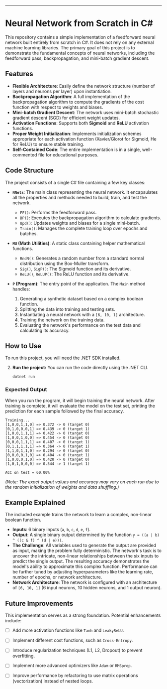 
---

# Neural Network from Scratch in C#

This repository contains a simple implementation of a feedforward neural network built entirely from scratch in C#. It does not rely on any external machine learning libraries. The primary goal of this project is to demonstrate the fundamental concepts of neural networks, including the feedforward pass, backpropagation, and mini-batch gradient descent.

## Features

-   **Flexible Architecture**: Easily define the network structure (number of layers and neurons per layer) upon instantiation.
-   **Backpropagation Algorithm**: A full implementation of the backpropagation algorithm to compute the gradients of the cost function with respect to weights and biases.
-   **Mini-batch Gradient Descent**: The network uses mini-batch stochastic gradient descent (SGD) for efficient weight updates.
-   **Activation Functions**: Supports both **Sigmoid** and **ReLU** activation functions.
-   **Proper Weight Initialization**: Implements initialization schemes appropriate for each activation function (Xavier/Glorot for Sigmoid, He for ReLU) to ensure stable training.
-   **Self-Contained Code**: The entire implementation is in a single, well-commented file for educational purposes.

## Code Structure

The project consists of a single C# file containing a few key classes:

-   **`NNets`**: The main class representing the neural network. It encapsulates all the properties and methods needed to build, train, and test the network.
    -   `FF()`: Performs the feedforward pass.
    -   `BP()`: Executes the backpropagation algorithm to calculate gradients.
    -   `Upd()`: Updates weights and biases for a single mini-batch.
    -   `Train()`: Manages the complete training loop over epochs and batches.

-   **`MU` (Math Utilities)**: A static class containing helper mathematical functions.
    -   `RndN()`: Generates a random number from a standard normal distribution using the Box-Muller transform.
    -   `Sig()`, `SigP()`: The Sigmoid function and its derivative.
    -   `ReLU()`, `ReLUP()`: The ReLU function and its derivative.

-   **`P` (Program)**: The entry point of the application. The `Main` method handles:
    1.  Generating a synthetic dataset based on a complex boolean function.
    2.  Splitting the data into training and testing sets.
    3.  Instantiating a neural network with a `[6, 10, 1]` architecture.
    4.  Training the network on the training data.
    5.  Evaluating the network's performance on the test data and calculating its accuracy.

## How to Use

To run this project, you will need the .NET SDK installed.



2.  **Run the project:**
    You can run the code directly using the .NET CLI.
    ```bash
    dotnet run
    ```

### Expected Output

When you run the program, it will begin training the neural network. After training is complete, it will evaluate the model on the test set, printing the prediction for each sample followed by the final accuracy.

```
Training...
[1,0,0,1,1,0] => 0.372 -> 0 (target 0)
[0,1,0,0,0,1] => 0.439 -> 0 (target 1)
[1,0,0,1,1,1] => 0.422 -> 0 (target 0)
[1,0,0,1,0,0] => 0.454 -> 0 (target 0)
[0,0,0,1,1,1] => 0.407 -> 0 (target 1)
[0,1,1,1,1,1] => 0.364 -> 0 (target 1)
[1,1,0,1,1,0] => 0.294 -> 0 (target 0)
[0,0,0,0,1,0] => 0.404 -> 0 (target 1)
[1,0,0,0,1,0] => 0.420 -> 0 (target 0)
[1,0,1,0,0,0] => 0.544 -> 1 (target 1)

ACC on test = 60.00%
```
*(Note: The exact output values and accuracy may vary on each run due to the random initialization of weights and data shuffling.)*

## Example Explained

The included example trains the network to learn a complex, non-linear boolean function.

-   **Inputs**: 6 binary inputs (`a`, `b`, `c`, `d`, `e`, `f`).
-   **Output**: A single binary output determined by the function `y = ((a | b) ^ ((c & f) ^ (d | e)))`.
-   **The Challenge**: All variables used to generate the output are provided as input, making the problem fully deterministic. The network's task is to uncover the intricate, non-linear relationships between the six inputs to predict the single output. The resulting accuracy demonstrates the model's ability to approximate this complex function. Performance can be further tuned by adjusting hyperparameters like the learning rate, number of epochs, or network architecture.
-   **Network Architecture**: The network is configured with an architecture of `[6, 10, 1]` (6 input neurons, 10 hidden neurons, and 1 output neuron).

## Future Improvements

This implementation serves as a strong foundation. Potential enhancements include:

-   [ ] Add more activation functions like `Tanh` and `LeakyReLU`.
-   [ ] Implement different cost functions, such as `Cross-Entropy`.
-   [ ] Introduce regularization techniques (L1, L2, Dropout) to prevent overfitting.
-   [ ] Implement more advanced optimizers like `Adam` or `RMSprop`.
-   [ ] Improve performance by refactoring to use matrix operations (vectorization) instead of nested loops.



